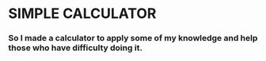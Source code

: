 # SIMPLE CALCULATOR

### So I made a calculator to apply some of my knowledge and help those who have difficulty doing it.
